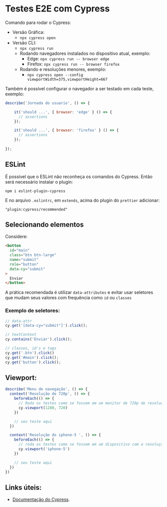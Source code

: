 # Testes E2E com Cypress

Comando para rodar o Cypress:

- Versão Gráfica:
  - `npx cypress open`
- Versão CLI:
  - `npx cypress run`
  - Rodando navegadores instalados no dispositivo atual, exemplo:
    - Edge: `npx cypress run -- browser edge`
    - Firefox: `npx cypress run -- browser firefox`
  - Rodando e resoluções menores, exemplo:
    - `npx cypress open --config viewportWidth=375,viewportHeight=667`

Também é possível configurar o navegador a ser testado em cada teste, exemplo:

```javascript
describe('Jornada do usuario', () => {

    it('should ...', { browser: 'edge' } () => {
      // assertions
    });

    it('should ...', { browser: 'firefox' } () => {
      // assertions
    });
    
});
```



## ESLint

É possível que o ESLint não reconheça os comandos do Cypress. Então será necessário instalar o plugin:

`npm i eslint-plugin-cypress`

E no arquivo `.eslintrc`, em `extends`, acima do plugin do `prettier` adicionar:

`"plugin:cypress/recommended"`

## Selecionando elementos

Considere:

```html
<button
  id="main"
  class="btn btn-large"
  name="submit"
  role="button"
  data-cy="submit"
>
  Enviar
</button>
```

A prática recomendada é utilizar `data-attributes` e evitar usar seletores que mudam seus valores com frequência como `id` ou `classes`

### Exemplo de seletores:

```javascript
// data-attr
cy.get('[data-cy="submit"]').click();    

// textContext
cy.contains('Enviar').click();

// classes, id's e tags
cy.get('.btn').click()
cy.get('#main').click();
cy.get('button').click();
```

## Viewport:

```javascript
describe('Menu de navegação', () => {
  context('Resolução de 720p', () => {
    beforeEach(() => {
      // Roda os testes como se fossem em um monitor de 720p de resolução
      cy.viewport(1280, 720)
    })

    // seu teste aqui
  })

  context('Resolução do iphone-5 ', () => {
    beforeEach(() => {
      // roda os testes como se fossem em um dispositivo com a resolução de um iphone-5
      cy.viewport('iphone-5')
    })

    // seu teste aqui
  })
})
```

## Links úteis: 
- [Documentação do Cypress](https://docs.cypress.io/guides/overview/why-cypress).


